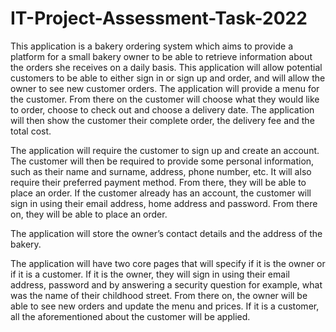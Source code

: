 # IT-Project-Assessment-Task-2022

This application is a bakery ordering system which aims to provide a platform for a small bakery owner to be able to retrieve information about the orders she receives on a daily basis. This application will allow potential customers to be able to either sign in or sign up and order, and will allow the owner to see new customer orders. The application will provide a menu for the customer. From there on the customer will choose what they would like to order, choose to check out and choose a delivery date. The application will then show the customer their complete order, the delivery fee and the total cost.

The application will require the customer to sign up and create an account. The customer will then be required to provide some personal information, such as their name and surname, address, phone number, etc. It will also require their preferred payment method. From there, they will be able to place an order. If the customer already has an account, the customer will sign in using their email address, home address and password. From there on, they will be able to place an order.

The application will store the owner’s contact details and the address of the bakery. 

The application will have two core pages that will specify if it is the owner or if it is a customer. If it is the owner, they will sign in using their email address, password and by answering a security question for example, what was the name of their childhood street. From there on, the owner will be able to see new orders and update the menu and prices. If it is a customer, all the aforementioned about the customer will be applied. 
